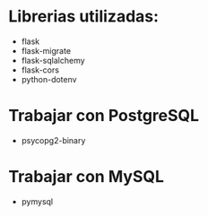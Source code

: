 # Librerias utilizadas:

- flask
- flask-migrate
- flask-sqlalchemy
- flask-cors
- python-dotenv

# Trabajar con PostgreSQL

- psycopg2-binary

# Trabajar con MySQL

- pymysql